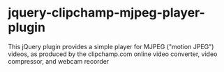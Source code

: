 # jquery-clipchamp-mjpeg-player-plugin
This jQuery plugin provides a simple player for MJPEG ("motion JPEG") videos, as produced by the clipchamp.com online video converter, video compressor, and webcam recorder
